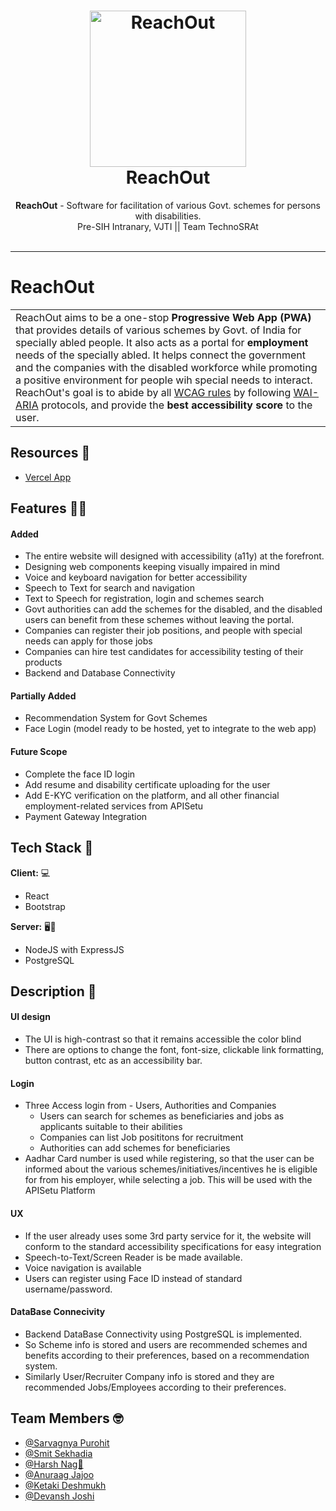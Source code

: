 <h1 align="center">
  <a href="https://github.com/smitsekhadiaa/ReachOut">
    <img src="https://github.com/saRvaGnyA/ReachOut/raw/main/client/src/Logo2.png" alt="ReachOut" width="250" height="250">
  </a>
  <br>
  ReachOut
</h1>

<div align="center">
   <strong>ReachOut</strong> - Software for facilitation of various Govt. schemes for persons with disabilities. <br>
  Pre-SIH Intranary, VJTI || Team TechnoSRAt <br> <br>
</div>
<hr>

# ReachOut

<table>
  <tr>
    <td>
      ReachOut aims to be a one-stop <strong>Progressive Web App (PWA)</strong> that provides details of various schemes by Govt. of India
      for specially abled people. It also acts as a portal for <strong>employment</strong> needs of the specially abled. It helps connect the government and the  companies with the disabled workforce while promoting a positive environment for people wih special needs to interact.
        ReachOut's goal is to abide by all <a href="https://www.w3.org/WAI/standards-guidelines/wcag/">WCAG rules</a> by following <a href="https://www.w3.org/WAI/standards-guidelines/aria/">WAI-ARIA</a> protocols, and provide the <strong>best accessibility score</strong> to the user.
  </td>
 </tr>
</table>


## Resources 🔨

- [Vercel App](https://reach-out-two.vercel.app/)

## Features :man_technologist:

#### Added
- The entire website will designed with accessibility (a11y) at the forefront.
- Designing web components keeping visually impaired in mind
- Voice and keyboard navigation for better accessibility
- Speech to Text for search and navigation
- Text to Speech for registration, login and schemes search
- Govt authorities can add the schemes for the disabled, and the disabled users can benefit from these schemes without leaving the portal. 
- Companies can register their job positions, and people with special needs can apply for those jobs
- Companies can hire test candidates for accessibility testing of their products
- Backend and Database Connectivity

#### Partially Added
- Recommendation System for Govt Schemes
- Face Login (model ready to be hosted, yet to integrate to the web app)

#### Future Scope
- Complete the face ID login
- Add resume and disability certificate uploading for the user
- Add E-KYC verification on the platform, and all other financial employment-related services from APISetu 
- Payment Gateway Integration

## Tech Stack :rocket:

**Client:** :computer:
- React
- Bootstrap

**Server:** :desktop_computer::electric_plug:
- NodeJS with ExpressJS
- PostgreSQL

## Description 	:mag_right:
#### UI design 
- The UI is high-contrast so that it remains accessible the color blind
- There are options to change the font, font-size, clickable link formatting, button contrast, etc as an accessibility bar.

#### Login 
- Three Access login from - Users, Authorities and Companies
    - Users can search for schemes as beneficiaries and jobs as applicants suitable to their abilities
    - Companies can list Job posititons for recruitment
    - Authorities can add schemes for beneficiaries
- Aadhar Card number is used while registering, so that the user can be informed about the various schemes/initiatives/incentives he is eligible for from his employer, while selecting a job. This will be used with the APISetu Platform

#### UX 
- If the user already uses some 3rd party service for it, the website will conform to the standard accessibility specifications for easy integration
- Speech-to-Text/Screen Reader is be made available.
- Voice navigation is available  
- Users can register using Face ID instead of standard username/password.

#### DataBase Connecivity 
- Backend DataBase Connectivity using PostgreSQL is implemented.
- So Scheme info is stored and users are recommended schemes and benefits according to their preferences, based on a recommendation system. 
- Similarly User/Recruiter Company info is stored and they are recommended Jobs/Employees according to their preferences. 

## Team Members :nerd_face:
- [@Sarvagnya Purohit](https://github.com/saRvaGnyA)
- [@Smit Sekhadia](https://github.com/smitsekhadiaa)
- [@Harsh Nag🐍](https://github.com/Jigsaw-23122002)
- [@Anuraag Jajoo](https://github.com/anurgj)
- [@Ketaki Deshmukh](https://github.com/KetakiMDeshmukh)
- [@Devansh Joshi](https://github.com/devdev29)


